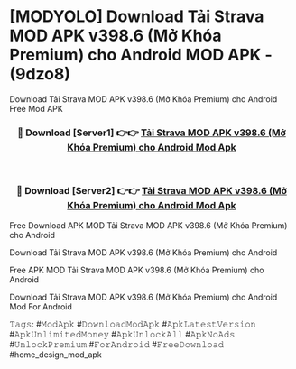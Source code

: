 # [MODYOLO] Download Tải Strava MOD APK v398.6 (Mở Khóa Premium) cho Android MOD APK - (9dzo8)
Download Tải Strava MOD APK v398.6 (Mở Khóa Premium) cho Android Free Mod APK

<div align="center">
<h3>🔴 Download [Server1] 👉👉 <a href="https://apk-comot.site?title=Tải_Strava_MOD_APK_v398.6_(Mở_Khóa_Premium)_cho_Android">Tải Strava MOD APK v398.6 (Mở Khóa Premium) cho Android Mod Apk</a></h3><br>

<h3>🔴 Download [Server2] 👉👉 <a href="https://apk-comot.site?title=Tải_Strava_MOD_APK_v398.6_(Mở_Khóa_Premium)_cho_Android">Tải Strava MOD APK v398.6 (Mở Khóa Premium) cho Android Mod Apk</a></h3>
</div>


Free Download APK MOD Tải Strava MOD APK v398.6 (Mở Khóa Premium) cho Android

Download Tải Strava MOD APK v398.6 (Mở Khóa Premium) cho Android 

Free APK MOD Tải Strava MOD APK v398.6 (Mở Khóa Premium) cho Android 

Download Tải Strava MOD APK v398.6 (Mở Khóa Premium) cho Android Mod For Android

𝚃𝚊𝚐𝚜: #𝙼𝚘𝚍𝙰𝚙𝚔 #𝙳𝚘𝚠𝚗𝚕𝚘𝚊𝚍𝙼𝚘𝚍𝙰𝚙𝚔 #𝙰𝚙𝚔𝙻𝚊𝚝𝚎𝚜𝚝𝚅𝚎𝚛𝚜𝚒𝚘𝚗 #𝙰𝚙𝚔𝚄𝚗𝚕𝚒𝚖𝚒𝚝𝚎𝚍𝙼𝚘𝚗𝚎𝚢 #𝙰𝚙𝚔𝚄𝚗𝚕𝚘𝚌𝚔𝙰𝚕𝚕 #𝙰𝚙𝚔𝙽𝚘𝙰𝚍𝚜 #𝚄𝚗𝚕𝚘𝚌𝚔𝙿𝚛𝚎𝚖𝚒𝚞𝚖 #𝙵𝚘𝚛𝙰𝚗𝚍𝚛𝚘𝚒𝚍 #𝙵𝚛𝚎𝚎𝙳𝚘𝚠𝚗𝚕𝚘𝚊𝚍 #home_design_mod_apk